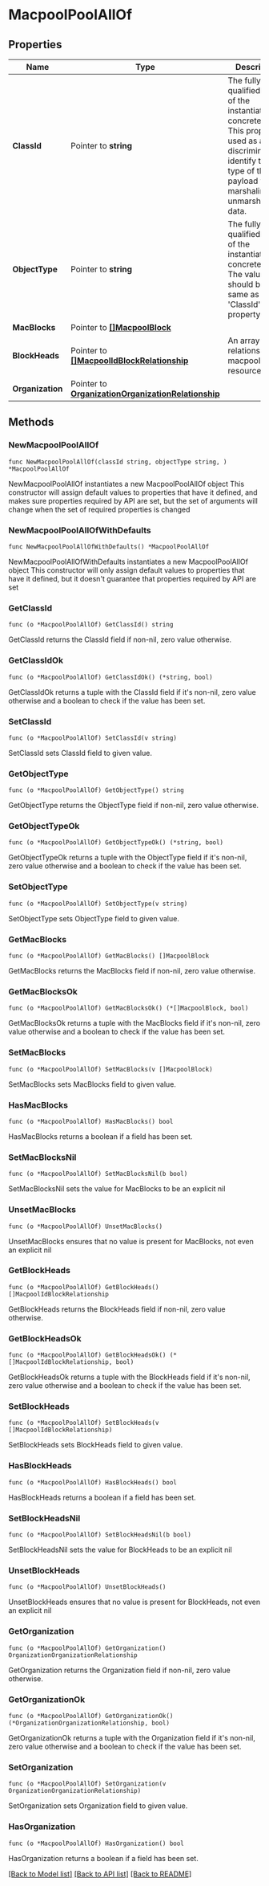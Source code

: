 # MacpoolPoolAllOf

## Properties

Name | Type | Description | Notes
------------ | ------------- | ------------- | -------------
**ClassId** | Pointer to **string** | The fully-qualified name of the instantiated, concrete type. This property is used as a discriminator to identify the type of the payload when marshaling and unmarshaling data. | [default to "macpool.Pool"]
**ObjectType** | Pointer to **string** | The fully-qualified name of the instantiated, concrete type. The value should be the same as the &#39;ClassId&#39; property. | [default to "macpool.Pool"]
**MacBlocks** | Pointer to [**[]MacpoolBlock**](macpool.Block.md) |  | [optional] 
**BlockHeads** | Pointer to [**[]MacpoolIdBlockRelationship**](macpool.IdBlock.Relationship.md) | An array of relationships to macpoolIdBlock resources. | [optional] [readonly] 
**Organization** | Pointer to [**OrganizationOrganizationRelationship**](organization.Organization.Relationship.md) |  | [optional] 

## Methods

### NewMacpoolPoolAllOf

`func NewMacpoolPoolAllOf(classId string, objectType string, ) *MacpoolPoolAllOf`

NewMacpoolPoolAllOf instantiates a new MacpoolPoolAllOf object
This constructor will assign default values to properties that have it defined,
and makes sure properties required by API are set, but the set of arguments
will change when the set of required properties is changed

### NewMacpoolPoolAllOfWithDefaults

`func NewMacpoolPoolAllOfWithDefaults() *MacpoolPoolAllOf`

NewMacpoolPoolAllOfWithDefaults instantiates a new MacpoolPoolAllOf object
This constructor will only assign default values to properties that have it defined,
but it doesn't guarantee that properties required by API are set

### GetClassId

`func (o *MacpoolPoolAllOf) GetClassId() string`

GetClassId returns the ClassId field if non-nil, zero value otherwise.

### GetClassIdOk

`func (o *MacpoolPoolAllOf) GetClassIdOk() (*string, bool)`

GetClassIdOk returns a tuple with the ClassId field if it's non-nil, zero value otherwise
and a boolean to check if the value has been set.

### SetClassId

`func (o *MacpoolPoolAllOf) SetClassId(v string)`

SetClassId sets ClassId field to given value.


### GetObjectType

`func (o *MacpoolPoolAllOf) GetObjectType() string`

GetObjectType returns the ObjectType field if non-nil, zero value otherwise.

### GetObjectTypeOk

`func (o *MacpoolPoolAllOf) GetObjectTypeOk() (*string, bool)`

GetObjectTypeOk returns a tuple with the ObjectType field if it's non-nil, zero value otherwise
and a boolean to check if the value has been set.

### SetObjectType

`func (o *MacpoolPoolAllOf) SetObjectType(v string)`

SetObjectType sets ObjectType field to given value.


### GetMacBlocks

`func (o *MacpoolPoolAllOf) GetMacBlocks() []MacpoolBlock`

GetMacBlocks returns the MacBlocks field if non-nil, zero value otherwise.

### GetMacBlocksOk

`func (o *MacpoolPoolAllOf) GetMacBlocksOk() (*[]MacpoolBlock, bool)`

GetMacBlocksOk returns a tuple with the MacBlocks field if it's non-nil, zero value otherwise
and a boolean to check if the value has been set.

### SetMacBlocks

`func (o *MacpoolPoolAllOf) SetMacBlocks(v []MacpoolBlock)`

SetMacBlocks sets MacBlocks field to given value.

### HasMacBlocks

`func (o *MacpoolPoolAllOf) HasMacBlocks() bool`

HasMacBlocks returns a boolean if a field has been set.

### SetMacBlocksNil

`func (o *MacpoolPoolAllOf) SetMacBlocksNil(b bool)`

 SetMacBlocksNil sets the value for MacBlocks to be an explicit nil

### UnsetMacBlocks
`func (o *MacpoolPoolAllOf) UnsetMacBlocks()`

UnsetMacBlocks ensures that no value is present for MacBlocks, not even an explicit nil
### GetBlockHeads

`func (o *MacpoolPoolAllOf) GetBlockHeads() []MacpoolIdBlockRelationship`

GetBlockHeads returns the BlockHeads field if non-nil, zero value otherwise.

### GetBlockHeadsOk

`func (o *MacpoolPoolAllOf) GetBlockHeadsOk() (*[]MacpoolIdBlockRelationship, bool)`

GetBlockHeadsOk returns a tuple with the BlockHeads field if it's non-nil, zero value otherwise
and a boolean to check if the value has been set.

### SetBlockHeads

`func (o *MacpoolPoolAllOf) SetBlockHeads(v []MacpoolIdBlockRelationship)`

SetBlockHeads sets BlockHeads field to given value.

### HasBlockHeads

`func (o *MacpoolPoolAllOf) HasBlockHeads() bool`

HasBlockHeads returns a boolean if a field has been set.

### SetBlockHeadsNil

`func (o *MacpoolPoolAllOf) SetBlockHeadsNil(b bool)`

 SetBlockHeadsNil sets the value for BlockHeads to be an explicit nil

### UnsetBlockHeads
`func (o *MacpoolPoolAllOf) UnsetBlockHeads()`

UnsetBlockHeads ensures that no value is present for BlockHeads, not even an explicit nil
### GetOrganization

`func (o *MacpoolPoolAllOf) GetOrganization() OrganizationOrganizationRelationship`

GetOrganization returns the Organization field if non-nil, zero value otherwise.

### GetOrganizationOk

`func (o *MacpoolPoolAllOf) GetOrganizationOk() (*OrganizationOrganizationRelationship, bool)`

GetOrganizationOk returns a tuple with the Organization field if it's non-nil, zero value otherwise
and a boolean to check if the value has been set.

### SetOrganization

`func (o *MacpoolPoolAllOf) SetOrganization(v OrganizationOrganizationRelationship)`

SetOrganization sets Organization field to given value.

### HasOrganization

`func (o *MacpoolPoolAllOf) HasOrganization() bool`

HasOrganization returns a boolean if a field has been set.


[[Back to Model list]](../README.md#documentation-for-models) [[Back to API list]](../README.md#documentation-for-api-endpoints) [[Back to README]](../README.md)


